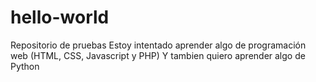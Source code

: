 # hello-world
Repositorio de pruebas
Estoy intentado aprender algo de programación web (HTML, CSS, Javascript y PHP)
Y tambien quiero aprender algo de Python

